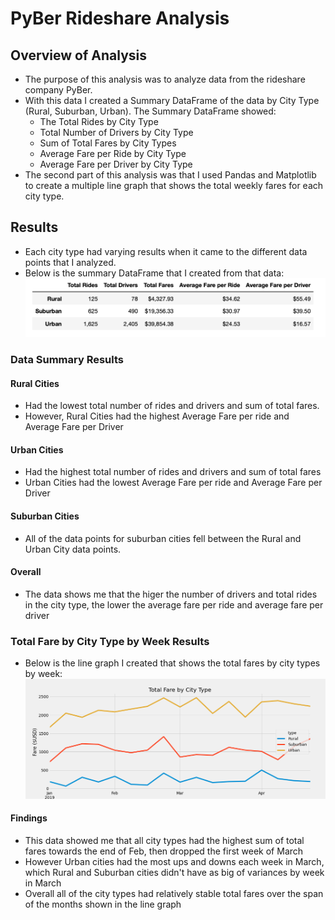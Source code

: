 # PyBer Rideshare Analysis
## Overview of Analysis
* The purpose of this analysis was to analyze data from the rideshare company PyBer.
* With this data I created a Summary DataFrame of the data by City Type (Rural, Suburban, Urban).  The Summary DataFrame showed:
  * The Total Rides by City Type
  * Total Number of Drivers by City Type
  * Sum of Total Fares by City Types
  * Average Fare per Ride by City Type
  * Average Fare per Driver by City Type
* The second part of this analysis was that I used Pandas and Matplotlib to create a multiple line graph that shows the total weekly fares for each city type.
## Results
* Each city type had varying results when it came to the different data points that I analyzed.
* Below is the summary DataFrame that I created from that data:
![](analysis/DataFrame_summary.png)
### Data Summary Results
#### Rural Cities 
* Had the lowest total number of rides and drivers and sum of total fares.  
* However, Rural Cities had the highest Average Fare per ride and Average Fare per Driver
#### Urban Cities
* Had the highest total number of rides and drivers and sum of total fares
* Urban Cities had the lowest Average Fare per ride and Average Fare per Driver
#### Suburban Cities
* All of the data points for suburban cities fell between the Rural and Urban City data points.
#### Overall
* The data shows me that the higer the number of drivers and total rides in the city type, the lower the average fare per ride and average fare per driver
### Total Fare by City Type by Week Results
* Below is the line graph I created that shows the total fares by city types by week:
![](analysis/PyBer_Fare_Summary.png)
#### Findings
* This data showed me that all city types had the highest sum of total fares towards the end of Feb, then dropped the first week of March
* However Urban cities had the most ups and downs each week in March, which Rural and Suburban cities didn't have as big of variances by week in March
* Overall all of the city types had relatively stable total fares over the span of the months shown in the line graph

